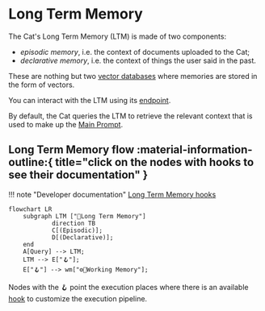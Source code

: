 # Long Term Memory

The Cat's Long Term Memory (LTM) is made of two components:

- *episodic memory*, i.e. the context of documents uploaded to the Cat;
- *declarative memory*, i.e. the context of things the user said in the past.

These are nothing but two [vector databases](vector_memory.md) where memories are stored in the form of vectors.

You can interact with the LTM using its [endpoint]("").

By default, the Cat queries the LTM to retrieve the relevant context that is used to make up the [Main Prompt](../prompts/main_prompt.md).

## Long Term Memory flow :material-information-outline:{ title="click on the nodes with hooks to see their documentation" }

!!! note "Developer documentation"
    [Long Term Memory hooks](../../technical/plugins/hooks.md)

```mermaid
flowchart LR
    subgraph LTM ["🐘Long Term Memory"]
            direction TB
            C[(Episodic)];
            D[(Declarative)];
    end
    A[Query] --> LTM; 
    LTM --> E["🪝"];
    E["🪝"] --> wm["⚙️🐘Working Memory"];
```

Nodes with the :hook: point the execution places where there is an available [hook](../plugins.md) to customize the execution pipeline.
